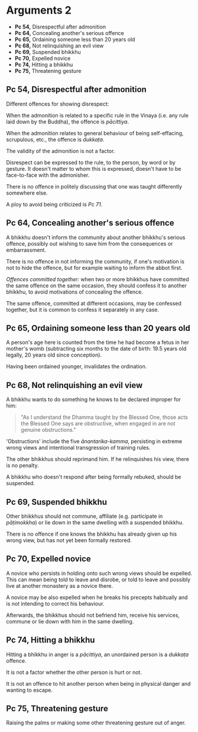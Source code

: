 # Arguments 2

-   **Pc 54,** Disrespectful after admonition
-   **Pc 64,** Concealing another's serious offence
-   **Pc 65,** Ordaining someone less than 20 years old
-   **Pc 68,** Not relinquishing an evil view
-   **Pc 69,** Suspended bhikkhu
-   **Pc 70,** Expelled novice
-   **Pc 74,** Hitting a bhikkhu
-   **Pc 75,** Threatening gesture

## Pc 54, Disrespectful after admonition

Different offences for showing disrespect:

When the admonition is related to a specific rule in the Vinaya (i.e. any rule laid down by the Buddha), the offence is *pācittiya*.

When the admonition relates to general behaviour of being self-effacing, scrupulous, etc., the offence is *dukkaṭa*.

The validity of the admonition is not a factor.

Disrespect can be expressed to the rule, to the person, by word or by gesture.
It doesn't matter to whom this is expressed, doesn't have to be face-to-face
with the admonisher.

There is no offence in politely discussing that one was taught differently somewhere else.

A ploy to avoid being criticized is *Pc 71*.

## Pc 64, Concealing another's serious offence

A bhikkhu doesn't inform the community about another bhikkhu's serious offence,
possibly out wishing to save him from the consequences or embarrassment.

There is no offence in not informing the community, if one's motivation is not
to hide the offence, but for example waiting to inform the abbot first.

_Offences committed together:_ when two or more bhikkhus have committed the same
offence on the same occasion, they should confess it to another bhikkhu, to
avoid motivations of concealing the offence.

The same offence, committed at different occasions, may be confessed together,
but it is common to confess it separately in any case.

## Pc 65, Ordaining someone less than 20 years old

A person's age here is counted from the time he had become a fetus in her
mother's womb (subtracting six months to the date of birth: 19.5 years old
legally, 20 years old since conception).

Having been ordained younger, invalidates the ordination.

## Pc 68, Not relinquishing an evil view

A bhikkhu wants to do something he knows to be declared improper for him:

> "As I understand the Dhamma taught by the Blessed One, those acts the Blessed
> One says are obstructive, when engaged in are not genuine obstructions."

'Obstructions' include the five *ānantarika-kamma*, persisting in extreme wrong
views and intentional transgression of training rules.

<!-- latex
\enlargethispage*{\baselineskip}
-->

The other bhikkhus should reprimand him. If he relinquishes his view, there is
no penalty.

A bhikkhu who doesn't respond after being formally rebuked, should be suspended.

<!-- latex
\clearpage
-->

## Pc 69, Suspended bhikkhu

Other bhikkhus should not commune, affiliate (e.g. participate in _pāṭimokkha_)
or lie down in the same dwelling with a suspended bhikkhu.

There is no offence if one knows the bhikkhu has already given up his wrong
view, but has not yet been formally restored.

## Pc 70, Expelled novice

A novice who persists in holding onto such wrong views should be expelled. This
can mean being told to leave and disrobe, or told to leave and possibly live at
another monastery as a novice there.

A novice may be also expelled when he breaks his precepts habitually and is not
intending to correct his behaviour.

Afterwards, the bhikkhus should not befriend him, receive his services, commune
or lie down with him in the same dwelling.

## Pc 74, Hitting a bhikkhu

Hitting a bhikkhu in anger is a *pācittiya*, an unordained person is a *dukkaṭa*
offence.

It is not a factor whether the other person is hurt or not.

It is not an offence to hit another person when being in physical danger and
wanting to escape.

## Pc 75, Threatening gesture

Raising the palms or making some other threatening gesture out of anger.


